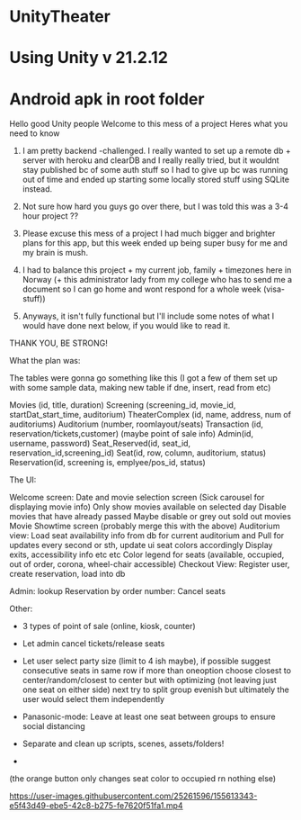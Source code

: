 # UnityTheater
# Using Unity v 21.2.12
# Android apk in root folder

Hello good Unity people
Welcome to this mess of a project
Heres what you need to know

1. I am pretty backend -challenged. I really wanted to set up a remote db + server with heroku and clearDB and I really really tried,
  but it wouldnt stay published bc of some auth stuff so I had to give up bc was running out of time and ended up starting some locally stored stuff using SQLite instead.
  
2. Not sure how hard you guys go over there, but I was told this was a 3-4 hour project ??
3. Please excuse this mess of a project I had much bigger and brighter plans for this app, but this week ended up being super busy for me and my brain is mush.
4. I had to balance this project + my current job, family + timezones here in Norway (+ this administrator lady from my college who has to send me a document so I can go home and wont respond for a whole week (visa-stuff))
5. Anyways, it isn't fully functional but I'll include some notes of what I would have done next below, if you would like to read it.

THANK YOU, BE STRONG!






What the plan was:

The tables were gonna go something like this (I got a few of them set up with some sample data, making new table if dne, insert, read from etc)

Movies (id, title, duration)
Screening (screening_id, movie_id, startDat_start_time, auditorium)
TheaterComplex (id, name, address, num of auditoriums)
Auditorium (number, roomlayout/seats)
Transaction (id, reservation/tickets,customer) (maybe point of sale info)
Admin(id, username, password)
Seat_Reserved(id, seat_id, reservation_id,screening_id)
Seat(id, row, column, auditorium, status)
Reservation(id, screening is, emplyee/pos_id, status)

The UI: 

Welcome screen:
Date and movie selection screen 
	(Sick carousel for displaying movie info)
	Only show movies available on selected day
	Disable movies that have already passed 
	Maybe disable or grey out sold out movies 
Movie Showtime screen (probably merge this with the above)
Auditorium view:
	Load seat availability info from db for current auditorium and 
	Pull for updates every second or sth, update ui seat colors accordingly
	Display exits, accessibility info etc etc
	Color legend for seats (available, occupied, out of order, corona, wheel-chair accessible)
Checkout View:
	Register user, create reservation, load into db
	
Admin: lookup Reservation by order number:
  Cancel seats
  
Other:
- 3 types of point of sale (online, kiosk, counter)
- Let admin cancel tickets/release seats

- Let user select party size (limit to 4 ish maybe), if possible suggest consecutive seats in same row if more than oneoption choose closest to center/random/closest to center but with optimizing (not leaving just one seat on either side) next try to split group evenish but ultimately the user would select them independently

- Panasonic-mode:
    Leave at least one seat between groups to ensure social distancing

- Separate and clean up scripts, scenes, assets/folders!
- 
(the orange button only changes seat color to occupied rn nothing else)

https://user-images.githubusercontent.com/25261596/155613343-e5f43d49-ebe5-42c8-b275-fe7620f51fa1.mp4

